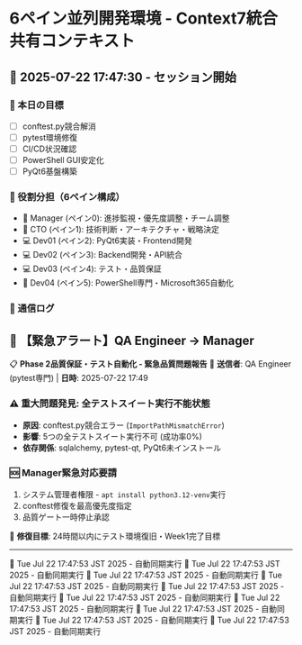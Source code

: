 # 6ペイン並列開発環境 - Context7統合共有コンテキスト
## 📅 2025-07-22 17:47:30 - セッション開始

### 🎯 本日の目標
- [ ] conftest.py競合解消
- [ ] pytest環境修復  
- [ ] CI/CD状況確認
- [ ] PowerShell GUI安定化
- [ ] PyQt6基盤構築

### 👥 役割分担（6ペイン構成）
- 👔 Manager (ペイン0): 進捗監視・優先度調整・チーム調整
- 💼 CTO (ペイン1): 技術判断・アーキテクチャ・戦略決定
- 💻 Dev01 (ペイン2): PyQt6実装・Frontend開発
- 💻 Dev02 (ペイン3): Backend開発・API統合
- 💻 Dev03 (ペイン4): テスト・品質保証
- 🔧 Dev04 (ペイン5): PowerShell専門・Microsoft365自動化

### 📝 通信ログ

## 🚨 **【緊急アラート】QA Engineer → Manager**

📋 **Phase 2品質保証・テスト自動化 - 緊急品質問題報告**
🧪 **送信者**: QA Engineer (pytest専門) | **日時**: 2025-07-22 17:49

### ⚠️ **重大問題発見**: 全テストスイート実行不能状態
- **原因**: conftest.py競合エラー (`ImportPathMismatchError`) 
- **影響**: 5つの全テストスイート実行不可 (成功率0%)
- **依存関係**: sqlalchemy, pytest-qt, PyQt6未インストール

### 🆘 **Manager緊急対応要請**
1. システム管理者権限 - `apt install python3.12-venv`実行
2. conftest修復を最高優先度指定
3. 品質ゲート一時停止承認

📅 **修復目標**: 24時間以内にテスト環境復旧・Week1完了目標

---

🔄 Tue Jul 22 17:47:53 JST 2025 - 自動同期実行
🔄 Tue Jul 22 17:47:53 JST 2025 - 自動同期実行
🔄 Tue Jul 22 17:47:53 JST 2025 - 自動同期実行
🔄 Tue Jul 22 17:47:53 JST 2025 - 自動同期実行
🔄 Tue Jul 22 17:47:53 JST 2025 - 自動同期実行
🔄 Tue Jul 22 17:47:53 JST 2025 - 自動同期実行
🔄 Tue Jul 22 17:47:53 JST 2025 - 自動同期実行
🔄 Tue Jul 22 17:47:53 JST 2025 - 自動同期実行
🔄 Tue Jul 22 17:47:53 JST 2025 - 自動同期実行
🔄 Tue Jul 22 17:47:53 JST 2025 - 自動同期実行
